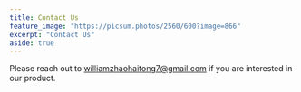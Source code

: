 ```yaml
---
title: Contact Us
feature_image: "https://picsum.photos/2560/600?image=866"
excerpt: "Contact Us"
aside: true
---
```

Please reach out to [williamzhaohaitong7@gmail.com](http://mailto:williamzhaohaitong7@gmail.com "williamzhaohaitong7@gmail.com") if you are interested in our product.
